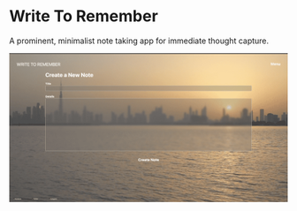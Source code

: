 # Write To Remember
A prominent, minimalist note taking app for immediate thought capture.


![Website Interface](/frontend/images/Screenshot_2025-07-06_at_11.31.53_AM_optimized.png)

